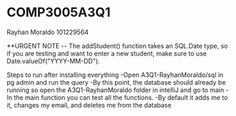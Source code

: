 # COMP3005A3Q1
Rayhan Moraldo 101229564

**URGENT NOTE -- The addStudent() function takes an SQL.Date type, so if you are testing and want to enter a new student, make sure to use Date.valueOf("YYYY-MM-DD").

Steps to run after installing everything
-Open A3Q1-RayhanMoraldo/sql in pg admin and run the query
-By this point, the database should already be running so open the A3Q1-RayhanMoraldo folder in intelliJ and go to main
-In the main function you can test all the functions. 
-By default it adds me to it, changes my email, and deletes me from the database
